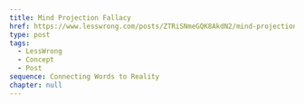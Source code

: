```yaml
---
title: Mind Projection Fallacy
href: https://www.lesswrong.com/posts/ZTRiSNmeGQK8AkdN2/mind-projection-fallacy
type: post
tags:
  - LessWrong
  - Concept
  - Post
sequence: Connecting Words to Reality
chapter: null
---
```


